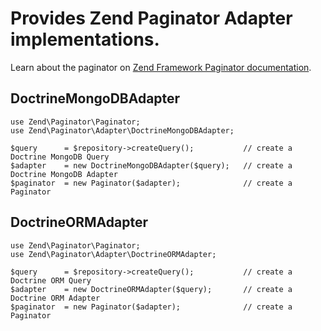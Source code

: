 # Provides Zend Paginator Adapter implementations.

Learn about the paginator on [Zend Framework Paginator documentation](http://framework.zend.com/manual/en/zend.paginator.usage.html).

## DoctrineMongoDBAdapter

    use Zend\Paginator\Paginator;
    use Zend\Paginator\Adapter\DoctrineMongoDBAdapter;

    $query      = $repository->createQuery();           // create a Doctrine MongoDB Query
    $adapter    = new DoctrineMongoDBAdapter($query);   // create a Doctrine MongoDB Adapter
    $paginator  = new Paginator($adapter);              // create a Paginator

## DoctrineORMAdapter

    use Zend\Paginator\Paginator;
    use Zend\Paginator\Adapter\DoctrineORMAdapter;

    $query      = $repository->createQuery();           // create a Doctrine ORM Query
    $adapter    = new DoctrineORMAdapter($query);       // create a Doctrine ORM Adapter
    $paginator  = new Paginator($adapter);              // create a Paginator
